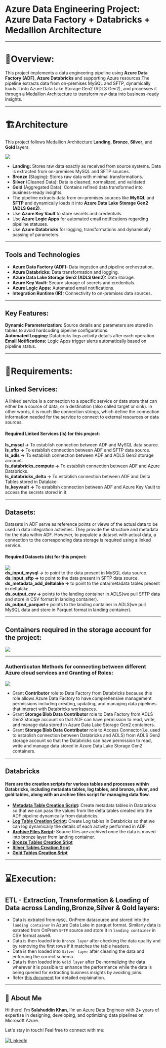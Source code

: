 # Azure Data Engineering Project: Azure Data Factory + Databricks + Medallion Architecture
- - - -
# 📖Overview:
This project implements a data engineering pipeline using **Azure Data Factory (ADF)**, **Azure Databricks** and supporting Azure resources.The pipeline extracts data from on-premises MySQL and SFTP, dynamically loads it into Azure Data Lake Storage Gen2 (ADLS Gen2), and processes it through a Medallion Architecture to transform raw data into business-ready insights.

- - - -

# 🏗️Architecture
This project follows Medallion Architecture **Landing**, **Bronze**, **Silver**, and **Gold** layers:

![](https://github.com/SALAHUDDINKHAN99/Azure-data-engineering-batch-load-project/blob/main/Images/Project%20Architecture.png)

  * **Landing:** Stores raw data exactly as received from source systems. Data is extracted from on-premises MySQL and SFTP sources.
  * **Bronze** (Staging): Stores raw data with minimal transformations.
  * **Silver** (Cleaned Data): Data is cleaned, normalized, and validated.
  * **Gold** (Aggregated Data): Contains refined data transformed into business-ready insights.
* The pipeline extracts data from on-premises sources like **MySQL** and **SFTP** and dynamically loads it into **Azure Data Lake Storage Gen2 (ADLS Gen2)**.
* Use **Azure Key Vault** to store secrets and credentials.
* Use **Azure Logic Apps** for automated email notifications regarding pipeline statuses.
* Use **Azure Databricks** for logging, transformations and dynamically passing of parameters.

- - - -

## Tools and Technologies
* **Azure Data Factory (ADF):** Data ingestion and pipeline orchestration.
* **Azure Databricks:** Data transformation and logging.
* **Azure Data Lake Storage Gen2 (ADLS Gen2):** Data storage.
* **Azure Key Vault:** Secure storage of secrets and credentials.
* **Azure Logic Apps:** Automated email notifications.
* **Integration Runtime (IR):** Connectivity to on-premises data sources.

- - - -

## Key Features:
**Dynamic Parameterization:** Source details and parameters are stored in tables to avoid hardcoding pipeline configurations.<br/>
**Automated Logging:** Databricks logs activity details after each operation.<br/>
**Email Notifications:** Logic Apps trigger alerts automatically based on pipeline status.<br/>

- - - -

# 🚀Requirements:


## Linked Services:
A linked service is a connection to a specific service or data store that can either be a source of data, or a destination (also called target or sink). In other words, it is much like connection strings, which define the connection information needed for the service to connect to external resources or data sources.

#### Required Linked Services (ls) for this project:<br/>
**ls_mysql ->** To establish connection between ADF and MySQL data source.<br/>
**ls_sftp ->** To establish connection between ADF and SFTP data source.<br/>
**ls_adls ->** To establish connection between ADF and ADLS Gen2 storage account.<br/>
**ls_databricks_compute ->** To establish connection between ADF and Azure Databricks.<br/>
**ls_databricks_delta ->** To establish connection between ADF and Delta Tables stored in Datalake.<br/>
**ls_keyvault ->** To establish connection between ADF and Azure Key Vault to access the secrets stored in it.<br/>

- - - -


## Datasets:
Datasets in ADF serve as reference points or views of the actual data to be used in data integration activities. They provide the structure and metadata for the data within ADF. However, to populate a dataset with actual data, a connection to the corresponding data storage is required using a linked service.

#### Required Datasets (ds) for this project:<br/>
![](https://github.com/SALAHUDDINKHAN99/Azure-data-engineering-batch-load-project/blob/main/Images/Datasets.png)<br/>
**ds_input_mysql ->** to point to the data present in MySQL data source.<br/>
**ds_input_sftp ->** to point to the data present in SFTP data source.<br/>
**ds_metadata_add_deltalake ->** to point to the data/metadata tables present in deltalake.<br/>
**ds_output_csv ->** points to the landing container in ADLS(we pull SFTP data and store in CSV format in landing container).<br/>
**ds_output_parquet->** points to the landing container in ADLS(we pull MySQL data and store in Parquet format in landing container).<br/>

- - - -


## Containers required in the storage account for the project:
![](https://github.com/SALAHUDDINKHAN99/Azure-data-engineering-batch-load-project/blob/main/Images/StorageAccount.png)

- - - -

### Authenticaton Methods for connecting between different Azure cloud services and Granting of Roles:

![](https://github.com/SALAHUDDINKHAN99/Azure-data-engineering-batch-load-project/blob/main/Images/Linked%20Services%20and%20Authentication%20Types%20inside%20Azure%20Cloud.jpg)

* Grant **Contributor** role to Data Factory from Databricks because this role allows Azure Data Factory to have comprehensive management permissions including creating, updating, and managing data pipelines that interact with Databricks workspaces.<br/>
* Grant **Storage Blob Data Contributor** role to Data Factory from ADLS Gen2 storage account so that ADF can have permission to read, write, and manage data stored in Azure Data Lake Storage Gen2 containers.<br/>
* Grant **Storage Blob Data Contributor** role to Access Connector(i.e. used to establish connection between Databricks and ADLS) from ADLS Gen2 storage account so that the Databricks can have permission to read, write and manage data stored in Azure Data Lake Storage Gen2 containers.<br/>

- - - -

## Databricks

#### Here are the creation scripts for various tables and processes within Databricks, including metadata tables, log tables, and bronze, silver, and gold tables, along with an archive files script for managing data flow.
- **[Metadata Table Creation Script](https://github.com/SALAHUDDINKHAN99/Azure-data-engineering-batch-load-project/blob/main/Scripts/METADATA%20Tables.ipynb):** Create metadata tables in Databricks so that we can pass the values from the delta tables created into the ADF pipeline dynamically from databricks.<br/>
- **[Log Table Creation Script](https://github.com/SALAHUDDINKHAN99/Azure-data-engineering-batch-load-project/blob/main/Scripts/log%20table%20creation.ipynb):** Create Log tables in Databricks so that we can log dynamically the details of each activity performed in ADF.<br/>
- **[Archive Files Script](https://github.com/SALAHUDDINKHAN99/Azure-data-engineering-batch-load-project/blob/main/Scripts/archive%20files%20scripts.ipynb):** Source files are archived once the data is moved into bronze layer from landing container.<br/>
- **[Bronze Tables Creation Sript](https://github.com/SALAHUDDINKHAN99/Azure-data-engineering-batch-load-project/blob/main/Scripts/bronze_tables_creation_scripts.ipynb)** <br/>
- **[Silver Tables Creation Sript](https://github.com/SALAHUDDINKHAN99/Azure-data-engineering-batch-load-project/blob/main/Scripts/silver_tables_creation_scripts.ipynb)** <br/>
- **[Gold Tables Creation Sript](https://github.com/SALAHUDDINKHAN99/Azure-data-engineering-batch-load-project/blob/main/Scripts/gold_tables_creation_scripts.ipynb)** <br/>

- - - -
# ⌛Execution:

## ETL - Extraction, Transformation & Loading of Data across Landing,Bronze,Silver & Gold layers:

- Data is extrated from `MySQL` OnPrem datasource and stored into the `landing container` in Azure Data Lake in parquet format. Similarly data is extrated from OnPrem `SFTP` source and store it in `landing container` in CSV format aswell.<br/>
- Data is then loaded into `Bronze layer` after checking the data quality and by removing the first rows if it matches the table headers.
- Data is then loaded into `Silver layer` after cleaning the data and enforcing the correct schema.
- Data is then loaded into `Gold layer` after De-normalizing the data wherever it is possible to enhance the performance while the data is being queried for extracting business insights by avoiding joins.
- Refer [this document](https://github.com/SALAHUDDINKHAN99/Azure-data-engineering-batch-load-project/blob/main/Pipline%20Execution%20Detailed%20Explaination/Project%20Over%20Flow%20in%20Detail.ipynb) for detailed explaination.

---

## 🌟 About Me

Hi there! I'm **Salahuddin Khan**, I’m an Azure Data Engineer with 2+ years of expertise in designing, developing, and optimizing data 
pipelines on Microsoft Azure.

Let's stay in touch! Feel free to connect with me:<br/><br/>
[![LinkedIn](https://img.shields.io/badge/LinkedIn-0077B5?style=for-the-badge&logo=linkedin&logoColor=white)](https://www.linkedin.com/in/salahuddinkhan99)
